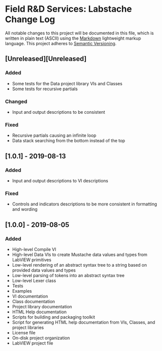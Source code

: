 # Field R&D Services: Labstache Change Log

All notable changes to this project will be documented in this file, which is written in plain text (ASCII) using the [Markdown](http://daringfireball.net/projects/markdown/syntax) lightweight markup language. This project adheres to [Semantic Versioning](http://semver.org). 

## [Unreleased][Unreleased]

### Added

- Some tests for the Data project library VIs and Classes
- Some tests for recursive partials

### Changed

- Input and output descriptions to be consistent

### Fixed

- Recursive partials causing an infinite loop
- Data stack searching from the bottom instead of the top

## [1.0.1] - 2019-08-13

### Added

- Input and output descriptions to VI descriptions

### Fixed

- Controls and indicators descriptions to be more consistent in formatting and wording

## [1.0.0] - 2019-08-05

### Added

- High-level Compile VI
- High-level Data VIs to create Mustache data values and types from LabVIEW primitives
- Low-level rendering of an abstract syntax tree to a string based on provided data values and types
- Low-level parsing of tokens into an abstract syntax tree
- Low-level Lexer class
- Tests
- Examples
- VI documentation
- Class documentation
- Project library documentation
- HTML Help documentation
- Scripts for building and packaging toolkit
- Script for generating HTML help documentation from VIs, Classes, and project libraries
- License file
- On-disk project organization
- LabVIEW project file

